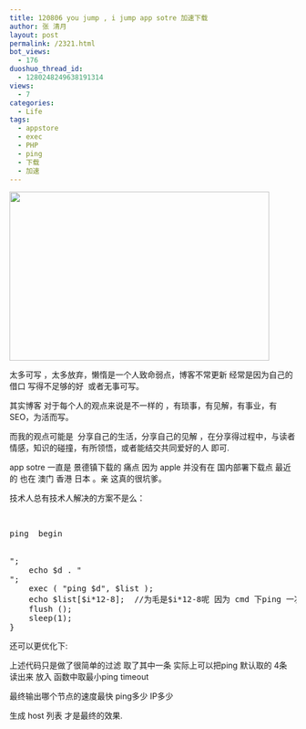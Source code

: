 ```yaml
---
title: 120806 you jump , i jump app sotre 加速下载
author: 张 清月
layout: post
permalink: /2321.html
bot_views:
  - 176
duoshuo_thread_id:
  - 1280248249638191314
views:
  - 7
categories:
  - Life
tags:
  - appstore
  - exec
  - PHP
  - ping
  - 下载
  - 加速
---
```

[<img class="aligncenter size-full wp-image-2322" title="ping" src="http://www.80aj.com/wp-content/uploads/2012/08/ping.jpg" alt="" width="456" height="296" />][1]

太多可写 ，太多放弃，懒惰是一个人致命弱点，博客不常更新 经常是因为自己的借口 写得不足够的好  或者无事可写。

其实博客 对于每个人的观点来说是不一样的 ，有琐事，有见解，有事业，有SEO，为活而写。

而我的观点可能是  分享自己的生活，分享自己的见解 ，在分享得过程中，与读者 情感，知识的碰撞，有所领悟，或者能结交共同爱好的人 即可.

app sotre 一直是 景德镇下载的 痛点 因为 apple 并没有在 国内部署下载点 最近的 也在 澳门 香港 日本 。亲 这真的很坑爹。

技术人总有技术人解决的方案不是么：

&nbsp;

<pre lang="php"><?php
set_time_limit ( 0 );
$b = ".phobos.apple.com";
ob_end_flush();   //保证在 firefox 下 持续刷新  
for($i = 1; $i < 200; $i ++) {
	$d = "a" . $i . $b;
	echo "<br />ping  begin

<br />";
	echo $d . "<br />";
	exec ( "ping $d", $list );
	echo $list[$i*12-8];  //为毛是$i*12-8呢 因为 cmd 下ping 一次会返回8行数据 我们只需要每次第3-6 数据即可 其他数据可忽略
	flush ();
	sleep(1); 	
}
</pre>

还可以更优化下:

上述代码只是做了很简单的过滤 取了其中一条 实际上可以把ping 默认取的 4条 读出来 放入 函数中取最小ping timeout

最终输出哪个节点的速度最快 ping多少 IP多少

生成 host 列表 才是最终的效果.

 [1]: http://www.80aj.com/wp-content/uploads/2012/08/ping.jpg